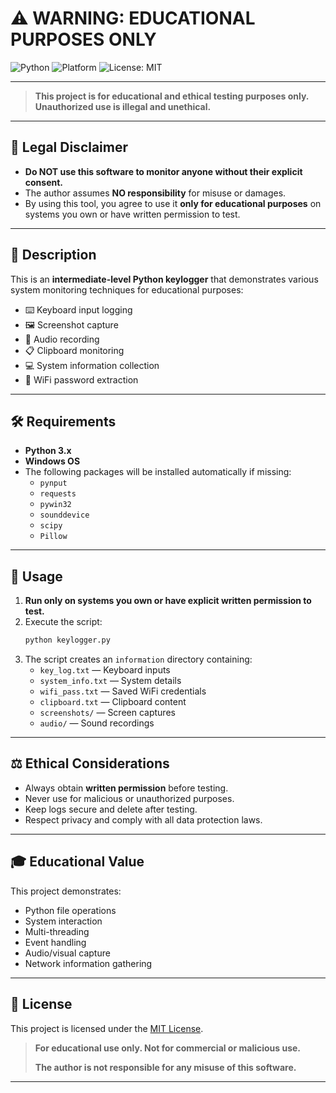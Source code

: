 # ⚠️ WARNING: EDUCATIONAL PURPOSES ONLY

![Python](https://img.shields.io/badge/Python-3.x-blue?logo=python)
![Platform](https://img.shields.io/badge/Platform-Windows-blue)
![License: MIT](https://img.shields.io/badge/License-MIT-yellow.svg)

---

> **This project is for educational and ethical testing purposes only. Unauthorized use is illegal and unethical.**

---

## 🚨 Legal Disclaimer

- **Do NOT use this software to monitor anyone without their explicit consent.**
- The author assumes **NO responsibility** for misuse or damages.
- By using this tool, you agree to use it **only for educational purposes** on systems you own or have written permission to test.

---

## 📖 Description

This is an **intermediate-level Python keylogger** that demonstrates various system monitoring techniques for educational purposes:

- ⌨️ Keyboard input logging
- 🖼️ Screenshot capture
- 🎤 Audio recording
- 📋 Clipboard monitoring
- 💻 System information collection
- 📶 WiFi password extraction

---

## 🛠️ Requirements

- **Python 3.x**
- **Windows OS**
- The following packages will be installed automatically if missing:
  - `pynput`
  - `requests`
  - `pywin32`
  - `sounddevice`
  - `scipy`
  - `Pillow`

---

## 🚀 Usage

1. **Run only on systems you own or have explicit written permission to test.**
2. Execute the script:
   ```bash
   python keylogger.py
   ```
3. The script creates an `information` directory containing:
   - `key_log.txt` — Keyboard inputs
   - `system_info.txt` — System details
   - `wifi_pass.txt` — Saved WiFi credentials
   - `clipboard.txt` — Clipboard content
   - `screenshots/` — Screen captures
   - `audio/` — Sound recordings

---

## ⚖️ Ethical Considerations

- Always obtain **written permission** before testing.
- Never use for malicious or unauthorized purposes.
- Keep logs secure and delete after testing.
- Respect privacy and comply with all data protection laws.

---

## 🎓 Educational Value

This project demonstrates:

- Python file operations
- System interaction
- Multi-threading
- Event handling
- Audio/visual capture
- Network information gathering

---

## 📄 License

This project is licensed under the [MIT License](LICENSE).

> **For educational use only. Not for commercial or malicious use.**
>
> **The author is not responsible for any misuse of this software.**

---
